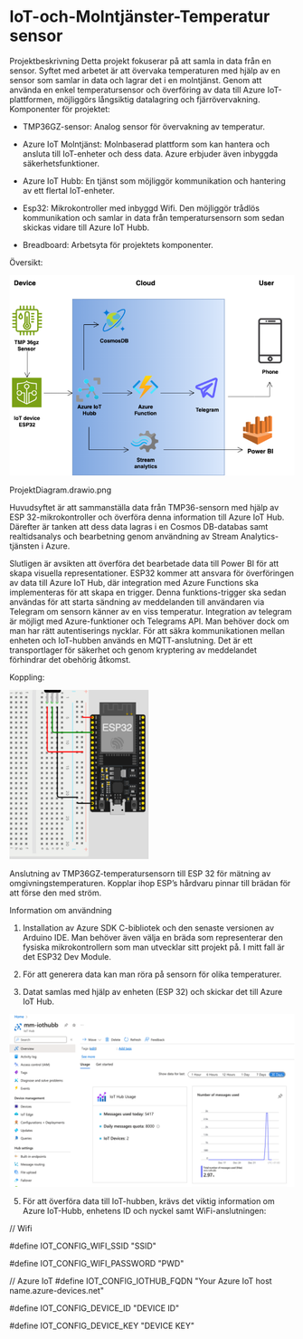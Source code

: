 # IoT-och-Molntjänster-Temperatur sensor

Projektbeskrivning
Detta projekt fokuserar på att samla in data från en sensor. Syftet med arbetet är att övervaka temperaturen med hjälp av en sensor som samlar in data och lagrar det i en molntjänst. Genom att använda en enkel temperatursensor och överföring av data till Azure IoT-plattformen, möjliggörs långsiktig datalagring och fjärrövervakning.
Komponenter för projektet:

  - TMP36GZ-sensor: Analog sensor för övervakning av temperatur.


  - Azure IoT Molntjänst: Molnbaserad plattform som kan hantera och          ansluta till IoT-enheter och dess data. Azure erbjuder även inbyggda     säkerhetsfunktioner. 


  - Azure IoT Hubb: En tjänst som möjliggör kommunikation och hantering      av ett flertal IoT-enheter.


  - Esp32: Mikrokontroller med inbyggd Wifi. Den möjliggör trådlös           kommunikation och samlar in data från temperatursensorn som sedan        skickas vidare till Azure IoT Hubb.


  - Breadboard: Arbetsyta för projektets komponenter.


Översikt:

![](bilder/Diagram.drawio.png)



ProjektDiagram.drawio.png

Huvudsyftet är att sammanställa data från TMP36-sensorn med hjälp av ESP 32-mikrokontroller och överföra denna information till Azure IoT Hub. Därefter är tanken att dess data lagras i en Cosmos DB-databas samt realtidsanalys och bearbetning genom användning av Stream Analytics-tjänsten i Azure. 


Slutligen är avsikten att överföra det bearbetade data till Power BI för att skapa visuella representationer. ESP32 kommer att ansvara för överföringen av data till Azure IoT Hub, där integration med Azure Functions ska implementeras för att skapa en trigger. Denna funktions-trigger ska sedan användas för att starta sändning av meddelanden till användaren via Telegram om sensorn känner av en viss temperatur. Integration av telegram är möjligt med Azure-funktioner och Telegrams API. Man behöver dock om man har rätt autentiserings nycklar. För att säkra kommunikationen mellan enheten och IoT-hubben används en MQTT-anslutning. Det är ett transportlager för säkerhet och genom kryptering av meddelandet förhindrar det obehörig åtkomst.


Koppling: 

![](bilder/kopplingsch.png)


Anslutning av TMP36GZ-temperatursensorn till ESP 32 för mätning av omgivningstemperaturen. Kopplar ihop ESP’s hårdvaru pinnar till brädan för att förse den med ström.

Information om användning

1. Installation av Azure SDK C-bibliotek och den senaste versionen av Arduino IDE. Man behöver även välja en bräda som representerar den fysiska mikrokontrollern som man utvecklar sitt projekt på. I mitt fall är det ESP32 Dev Module.

2. För att generera data kan man röra på sensorn för olika temperaturer.

3. Datat samlas med hjälp av enheten (ESP 32) och skickar det till Azure IoT Hub.

  ![](bilder/IoT%20Hubb%20msg.png)

5. För att överföra data till IoT-hubben, krävs det viktig information om Azure IoT-Hubb, enhetens ID och nyckel samt WiFi-anslutningen:

// Wifi

#define IOT_CONFIG_WIFI_SSID "SSID"

#define IOT_CONFIG_WIFI_PASSWORD "PWD"

// Azure IoT
#define IOT_CONFIG_IOTHUB_FQDN "Your Azure IoT host name.azure-devices.net"

#define IOT_CONFIG_DEVICE_ID "DEVICE ID"

#define IOT_CONFIG_DEVICE_KEY "DEVICE KEY"





